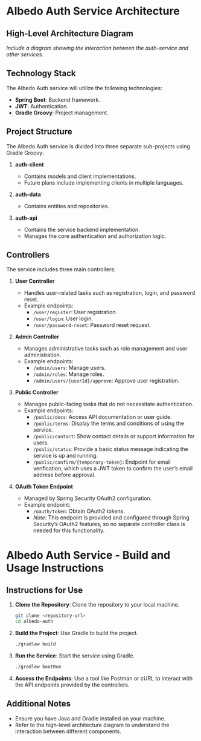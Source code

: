 # Albedo Auth Service Architecture

## High-Level Architecture Diagram
*Include a diagram showing the interaction between the auth-service and other services.*

## Technology Stack
The Albedo Auth service will utilize the following technologies:
- **Spring Boot**: Backend framework.
- **JWT**: Authentication.
- **Gradle Groovy**: Project management.

## Project Structure
The Albedo Auth service is divided into three separate sub-projects using Gradle Groovy:

1. **auth-client**
   - Contains models and client implementations.
   - Future plans include implementing clients in multiple languages.

2. **auth-data**
   - Contains entities and repositories.

3. **auth-api**
   - Contains the service backend implementation.
   - Manages the core authentication and authorization logic.

## Controllers

The service includes three main controllers:

1. **User Controller**
   - Handles user-related tasks such as registration, login, and password reset.
   - Example endpoints:
     - `/user/register`: User registration.
     - `/user/login`: User login.
     - `/user/password-reset`: Password reset request.

2. **Admin Controller**
   - Manages administrative tasks such as role management and user administration.
   - Example endpoints:
     - `/admin/users`: Manage users.
     - `/admin/roles`: Manage roles.
     - `/admin/users/{userId}/approve`: Approve user registration.

3. **Public Controller**
   - Manages public-facing tasks that do not necessitate authentication.
   - Example endpoints:
     - `/public/docs`: Access API documentation or user guide.
     - `/public/terms`: Display the terms and conditions of using the service.
     - `/public/contact`: Show contact details or support information for users.
     - `/public/status`: Provide a basic status message indicating the service is up and running.
     - `/public/confirm/{temporary-token}`: Endpoint for email verification, which uses a JWT token to confirm the user’s email address before approval.

4. **OAuth Token Endpoint**
   - Managed by Spring Security OAuth2 configuration.
   - Example endpoint:
     - `/oauth/token`: Obtain OAuth2 tokens.
     - *Note*: This endpoint is provided and configured through Spring Security’s OAuth2 features, so no separate controller class is needed for this functionality.


# Albedo Auth Service - Build and Usage Instructions

## Instructions for Use

1. **Clone the Repository**: Clone the repository to your local machine.
    ```bash
    git clone <repository-url>
    cd albedo-auth
    ```

2. **Build the Project**: Use Gradle to build the project.
    ```bash
    ./gradlew build
    ```

3. **Run the Service**: Start the service using Gradle.
    ```bash
    ./gradlew bootRun
    ```

4. **Access the Endpoints**: Use a tool like Postman or cURL to interact with the API endpoints provided by the controllers.

## Additional Notes

- Ensure you have Java and Gradle installed on your machine.
- Refer to the high-level architecture diagram to understand the interaction between different components.

